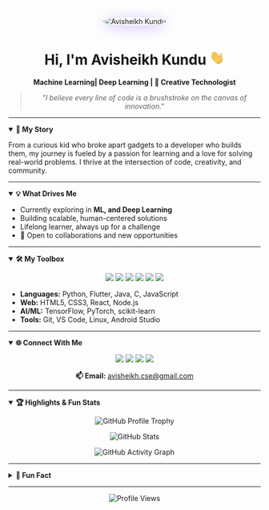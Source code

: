 ﻿<div align="center">
  <img src="https://lh3.googleusercontent.com/a/ACg8ocJ9MXtuW4Hl2Dp9sHq-eMBhxT05AVj0J5DW81VO8syQk-U=s360-c-no" alt="Avisheikh Kundu" width="180" style="border-radius: 50%; box-shadow: 0 4px 24px #7C3AED55; margin-bottom: 10px;">
</div>

<h1 align="center">Hi, I'm Avisheikh Kundu <img src="https://raw.githubusercontent.com/ABSphreak/ABSphreak/master/gifs/Hi.gif" width="30px"></h1>

<p align="center">
  <b>Machine Learning| Deep Learning | 🎨 Creative Technologist</b>
</p>

<blockquote align="center"><em>"I believe every line of code is a brushstroke on the canvas of innovation."</em></blockquote>

---

<details open>
<summary><b>🌟 My Story</b></summary>

From a curious kid who broke apart gadgets to a developer who builds them, my journey is fueled by a passion for learning and a love for solving real-world problems. I thrive at the intersection of code, creativity, and community.

</details>

---

<details open>
<summary><b>💡 What Drives Me</b></summary>

-  Currently exploring in <b>ML, and Deep Learning</b>
-  Building scalable, human-centered solutions
-  Lifelong learner, always up for a challenge
- 🤝 Open to collaborations and new opportunities

</details>

---

<details open>
<summary><b>🛠️ My Toolbox</b></summary>

<p align="center">
  <img src="https://img.shields.io/badge/Python-3776AB?style=for-the-badge&logo=python&logoColor=white"/>
  <img src="https://img.shields.io/badge/Java-ED8B00?style=for-the-badge&logo=openjdk&logoColor=white"/>
  <img src="https://img.shields.io/badge/C-00599C?style=for-the-badge&logo=c&logoColor=white"/>
  <img src="https://img.shields.io/badge/JavaScript-F7DF1E?style=for-the-badge&logo=javascript&logoColor=black"/>
  <img src="https://img.shields.io/badge/HTML5-E34F26?style=for-the-badge&logo=html5&logoColor=white"/>
  <img src="https://img.shields.io/badge/CSS3-1572B6?style=for-the-badge&logo=css3&logoColor=white"/>
</p>

<ul>
  <li><b>Languages:</b> Python, Flutter, Java, C, JavaScript</li>
  <li><b>Web:</b> HTML5, CSS3, React, Node.js</li>
  <li><b>AI/ML:</b> TensorFlow, PyTorch, scikit-learn</li>
  <li><b>Tools:</b> Git, VS Code, Linux, Android Studio</li>
</ul>

</details>

---

<details open>
<summary><b>🌐 Connect With Me</b></summary>

<p align="center">
  <a href="https://github.com/AvisheikhKundu"><img src="https://img.shields.io/badge/GitHub-181717?style=for-the-badge&logo=github&logoColor=white"/></a>
  <a href="https://www.linkedin.com/in/avisheikhkundu/"><img src="https://img.shields.io/badge/LinkedIn-0077B5?style=for-the-badge&logo=linkedin&logoColor=white"/></a>
  <a href="https://twitter.com/AvisheikhKundu"><img src="https://img.shields.io/badge/Twitter-1DA1F2?style=for-the-badge&logo=twitter&logoColor=white"/></a>
  <a href="https://sites.google.com/diu.edu.bd/avisheikh/home"><img src="https://img.shields.io/badge/Website-4285F4?style=for-the-badge&logo=google-chrome&logoColor=white"/></a>
</p>

<p align="center">
  <b>📫 Email:</b> <a href="mailto:avisheikh.cse@gmail.com">avisheikh.cse@gmail.com</a>
</p>

</details>

---

<details open>
<summary><b>🏆 Highlights & Fun Stats</b></summary>

<p align="center">
  <img src="https://github-profile-trophy.vercel.app/?username=AvisheikhKundu&theme=algolia&no-frame=true&no-bg=false&margin-w=4&row=2&column=4" alt="GitHub Profile Trophy"/>
</p>
<p align="center">
  <img src="https://github-readme-stats.vercel.app/api?username=AvisheikhKundu&show_icons=true&theme=algolia&hide_border=true&count_private=true&rank_icon=percentile&include_all_commits=true" alt="GitHub Stats" height="180"/>
</p>
<p align="center">
  <img src="https://github-readme-activity-graph.vercel.app/graph?username=AvisheikhKundu&theme=tokyo-night&bg_color=0D1117&color=7C3AED&line=7C3AED&point=FFFFFF&area=true&hide_border=true" alt="GitHub Activity Graph"/>
</p>

</details>

---

<details>
<summary><b>💬 Fun Fact</b></summary>

<blockquote>"I once debugged a project for 12 hours straight, only to realize the bug was a missing semicolon. Now, I always check the little things!"</blockquote>

</details>

---

<p align="center">
  <img src="https://komarev.com/ghpvc/?username=AvisheikhKundu&color=blueviolet&style=flat-square&label=Profile+Views" alt="Profile Views">
</p>
